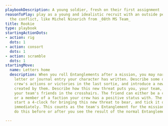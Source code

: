 ```yaml
---
playbookDescription: A young soldier, fresh on their first assignment
reasonToPlay: play as a young and idealistic recruit with an outside perspective on
  the conflict, like Michel Ninorich from _08th MS Team_
title: Rookie
type: playbook
startingActionDots:
- action: rig
  dots: 1
- action: consort
  dots: 1
- action: scramble
  dots: 1
startingMove:
  name: Letters home
  description: When you roll Entanglements after a mission, you may narrate a
    letter or journal entry your character has written. Describe some of the
    crew's actions or victories in the last sortie, and introduce a new threat
    created by them. Describe how this new threat puts you, your team, or one of
    your team's friends in the crosshairs. The friend can either be a contact,
    or a member of a faction your crew has a positive status with. The GM will
    start a 4-clock for bringing this new threat to bear, and tick it once
    immediately. This counts as the team's Entanglement for the mission. You may
    do this before or after you see the result of the normal Entanglement roll.

---
```


